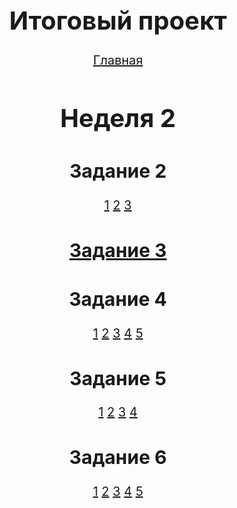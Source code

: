 <html>
	<head>
		<style>
			body {
				font-size: 20px;
				text-align: center;
			}
		</style>
	</head>
	<body>
		<h1>Итоговый проект</h1>
		<a href="https://vladikak.github.io/praktika/site/index/index.html">Главная</a>
		<h1>Неделя 2</h1>
		<h2>Задание 2</h2>
		<a href="https://vladikak.github.io/praktika/2w/2/1/index.html">1</a>
		<a href="https://vladikak.github.io/praktika/2w/2/2/index.html">2</a>
		<a href="https://vladikak.github.io/praktika/2w/2/3/index.html">3</a>
		<h2><a href="https://vladikak.github.io/praktika/2w/3/index.html">Задание 3</a></h2>
		<h2>Задание 4</h2>
		<a href="https://vladikak.github.io/praktika/2w/4/1/index.html">1</a>
		<a href="https://vladikak.github.io/praktika/2w/4/2/index.html">2</a>
		<a href="https://vladikak.github.io/praktika/2w/4/3/index.html">3</a>
		<a href="https://vladikak.github.io/praktika/2w/4/4/index.html">4</a>
		<a href="https://vladikak.github.io/praktika/2w/4/5/index.html">5</a>
		<h2>Задание 5</h2>
		<a href="https://vladikak.github.io/praktika/2w/5/1/index.html">1</a>
		<a href="https://vladikak.github.io/praktika/2w/5/2/index.html">2</a>
		<a href="https://vladikak.github.io/praktika/2w/5/3/index.html">3</a>
		<a href="https://vladikak.github.io/praktika/2w/5/4/index.html">4</a>
		<h2>Задание 6</h2>
		<a href="https://vladikak.github.io/praktika/2w/6/1/index.html">1</a>
		<a href="https://vladikak.github.io/praktika/2w/6/2/index.html">2</a>
		<a href="https://vladikak.github.io/praktika/2w/6/3/index.html">3</a>
		<a href="https://vladikak.github.io/praktika/2w/6/4/index.html">4</a>
		<a href="https://vladikak.github.io/praktika/2w/6/5/index.html">5</a>
	</body>
</html>
